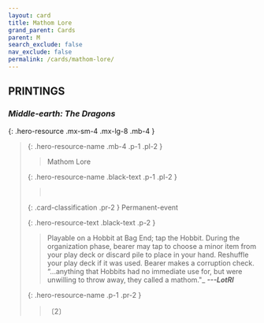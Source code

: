 ```yaml
---
layout: card
title: Mathom Lore
grand_parent: Cards
parent: M
search_exclude: false
nav_exclude: false
permalink: /cards/mathom-lore/
---
```


## PRINTINGS


### _Middle-earth: The Dragons_

{: .hero-resource .mx-sm-4 .mx-lg-8 .mb-4 }
> {: .hero-resource-name .mb-4 .p-1 .pl-2 }
> > <div class="card-mp"></div>
> > <div class="card-name">Mathom Lore</div>
>
> {: .hero-resource-name .black-text .p-1 .pl-2 }
> > &nbsp;
>
> {: .card-classification .pr-2 }
> Permanent-event
>
> {: .hero-resource-text .black-text .p-2 }
> > Playable on a Hobbit at Bag End; tap the Hobbit. During the organization phase, bearer may tap to choose a minor item from your play deck or discard pile to place in your hand. Reshuffle your play deck if it was used. Bearer makes a corruption check.   “...anything that Hobbits had no immediate use for, but were unwilling to throw away, they called a mathom."_ ***---&NoBreak;LotRI*** 
> 
> {: .hero-resource-name .p-1 .pr-2 }
> > <div class="card-shield"></div>
> > <div class="card-corruption">〔2〕</div>
